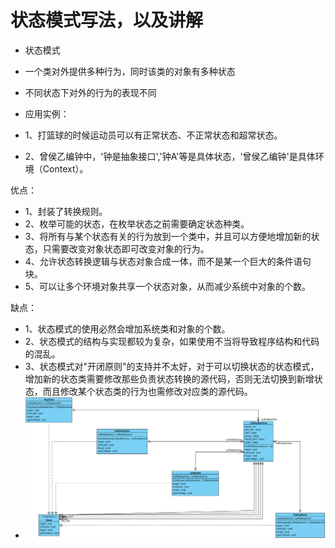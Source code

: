 # 状态模式写法，以及讲解

- 状态模式
- 一个类对外提供多种行为，同时该类的对象有多种状态
- 不同状态下对外的行为的表现不同

- 应用实例： 
- 1、打篮球的时候运动员可以有正常状态、不正常状态和超常状态。
- 2、曾侯乙编钟中，'钟是抽象接口','钟A'等是具体状态，'曾侯乙编钟'是具体环境（Context）。

优点：
- 1、封装了转换规则。 
- 2、枚举可能的状态，在枚举状态之前需要确定状态种类。 
- 3、将所有与某个状态有关的行为放到一个类中，并且可以方便地增加新的状态，只需要改变对象状态即可改变对象的行为。 
- 4、允许状态转换逻辑与状态对象合成一体，而不是某一个巨大的条件语句块。
- 5、可以让多个环境对象共享一个状态对象，从而减少系统中对象的个数。

缺点： 
- 1、状态模式的使用必然会增加系统类和对象的个数。 
- 2、状态模式的结构与实现都较为复杂，如果使用不当将导致程序结构和代码的混乱。
- 3、状态模式对"开闭原则"的支持并不太好，对于可以切换状态的状态模式，增加新的状态类需要修改那些负责状态转换的源代码，否则无法切换到新增状态，而且修改某个状态类的行为也需修改对应类的源代码。
- ![UML示意图](https://github.com/pigzhuzhu55/Design/blob/master/src/example/state/22.svg)